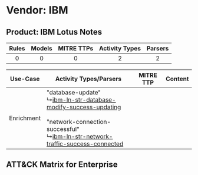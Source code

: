 Vendor: IBM
===========
Product: IBM Lotus Notes
------------------------
| Rules | Models | MITRE TTPs | Activity Types | Parsers |
|:-----:|:------:|:----------:|:--------------:|:-------:|
|   0   |   0    |     0      |       2        |    2    |

|  Use-Case  | Activity Types/Parsers    | MITRE TTP | Content    |
|:----------:| ---- | --------- | ---- |
| Enrichment |  "database-update"<br> ↳[ibm-ln-str-database-modify-success-updating](Ps/pC_ibmlnstrdatabasemodifysuccessupdating.md)<br><br> "network-connection-successful"<br> ↳[ibm-ln-str-network-traffic-success-connected](Ps/pC_ibmlnstrnetworktrafficsuccessconnected.md)<br> |    | [](RM/r_m_ibm_ibm_lotus_notes_Enrichment.md) |

ATT&CK Matrix for Enterprise
----------------------------
